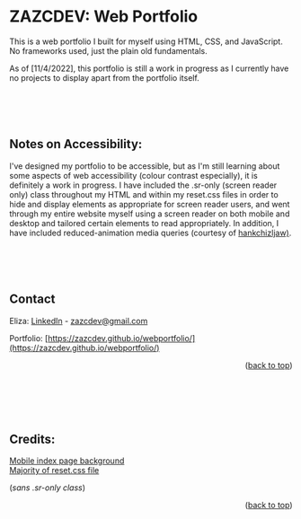 <div id="top"></div>

# ZAZCDEV: Web Portfolio
This is a web portfolio I built for myself using HTML, CSS, and JavaScript. No frameworks used, just the plain old fundamentals. 

As of [11/4/2022], this portfolio is still a work in progress as I currently have no projects to display apart from the portfolio itself. 
<br>
<br>
<br>
<br>
<br>

## Notes on Accessibility:
I've designed my portfolio to be accessible, but as I'm still learning about some aspects of web accessibility (colour contrast especially), 
it is definitely a work in progress. I have included the .sr-only (screen reader only) class throughout my HTML and within my reset.css files
in order to hide and display elements as appropriate for screen reader users, and went through my entire website myself using a screen reader 
on both mobile and desktop and tailored certain elements to read appropriately. In addition, I have included reduced-animation media queries 
(courtesy of [hankchizljaw)](https://github.com/hankchizljaw/modern-css-reset).  
<br>
<br>
<br>
<br>

## Contact

Eliza: [LinkedIn](https://www.linkedin.com/in/zazcdev/) - zazcdev@gmail.com

Portfolio: [https://zazcdev.github.io/webportfolio/](https://zazcdev.github.io/webportfolio/)

<p align="right">(<a href="#top">back to top</a>)</p>
<br>
<br>
<br>
<br>

## Credits:


[Mobile index page background](https://unsplash.com/@enka80)
<br>
[Majority of reset.css file](https://github.com/hankchizljaw/modern-css-reset)

(*sans .sr-only class*)

<p align="right">(<a href="#top">back to top</a>)</p>
